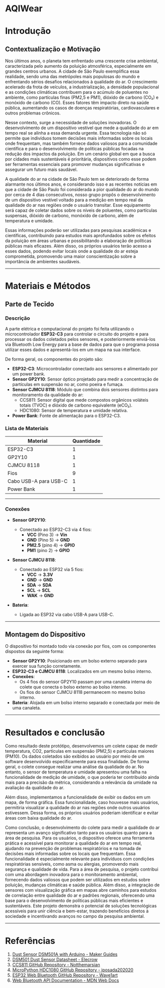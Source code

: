 # AQIWear

# Introdução

## Contextualização e Motivação

Nos últimos anos, o planeta tem enfrentado uma crescente crise ambiental, caracterizada pelo aumento da poluição atmosférica, especialmente em grandes centros urbanos. A cidade de São Paulo exemplifica essa realidade, sendo uma das metrópoles mais populosas do mundo e enfrentando sérios desafios relacionados à qualidade do ar. O crescimento acelerado da frota de veículos, a industrialização, a densidade populacional e as condições climáticas contribuem para o acúmulo de poluentes no ambiente, como partículas finas (PM2,5 e PM1), dióxido de carbono (CO₂) e monóxido de carbono (CO). Esses fatores têm impacto direto na saúde pública, aumentando os casos de doenças respiratórias, cardiovasculares e outros problemas crônicos.

Nesse contexto, surge a necessidade de soluções inovadoras. O desenvolvimento de um dispositivo vestível que mede a qualidade do ar em tempo real se alinha a essa demanda urgente. Essa tecnologia não só permite que indivíduos tomem decisões mais informadas sobre os locais onde frequentam, mas também fornece dados valiosos para a comunidade científica e para o desenvolvimento de políticas públicas focadas na redução dos impactos da poluição. Em um cenário global em que a busca por cidades mais sustentáveis é prioritária, dispositivos como esse podem ser ferramentas essenciais para promover mudanças significativas e assegurar um futuro mais saudável.

A qualidade do ar na cidade de São Paulo tem se deteriorado de forma alarmante nos últimos anos, e considerando isso e as recentes notícias em que a cidade de São Paulo foi considerada a pior qualidade do ar do mundo por cerca de 4 dias consecutivos, nosso grupo propôs o desenvolvimento de um dispositivo vestível voltado para a medição em tempo real da qualidade do ar nas regiões onde o usuário transitar. Esse equipamento será capaz de coletar dados sobre os níveis de poluentes, como partículas suspensas, dióxido de carbono, monóxido de carbono, além de temperatura e umidade.

Essas informações poderão ser utilizadas para pesquisas acadêmicas e científicas, contribuindo para estudos mais aprofundados sobre os efeitos da poluição em áreas urbanas e possibilitando a elaboração de políticas públicas mais eficazes. Além disso, os próprios usuários terão acesso a esses dados, podendo evitar locais onde a qualidade do ar esteja comprometida, promovendo uma maior conscientização sobre a importância de ambientes saudáveis.

---

# Materiais e Métodos

## Parte de Tecido

### Descrição

A parte elétrica e computacional do projeto foi feita utilizando o microcontrolador **ESP32-C3** para controlar o circuito do projeto e para processar os dados coletados pelos sensores, e posteriormente enviá-los via Bluetooth Low Energy para a base de dados para que o programa possa utilizar esses dados e apresentá-los em um mapa na sua interface.

De forma geral, os componentes do projeto são:

- **ESP32-C3**: Microcontrolador conectado aos sensores e alimentado por um power bank.
- **Sensor GP2Y10**: Sensor óptico projetado para medir a concentração de partículas em suspensão no ar, como poeira e fumaça.
- **Sensor CJMCU 8118**: Módulo que combina dois sensores distintos para monitoramento da qualidade do ar:
  - CCS811: Sensor digital que mede compostos orgânicos voláteis totais (TVOC) e dióxido de carbono equivalente (eCO₂).
  - HDC1080: Sensor de temperatura e umidade relativa.
- **Power Bank**: Fonte de alimentação para o ESP32-C3.

### Lista de Materiais

| Material          | Quantidade |
|-------------------|------------|
| ESP32-C3          | 1          |
| GP2Y10            | 1          |
| CJMCU 8118        | 1          |
| Fios              | 9          |
| Cabo USB-A para USB-C | 1      |
| Power Bank        | 1          |

---

### Conexões

- **Sensor GP2Y10**:
  - Conectado ao ESP32-C3 via 4 fios:
    - **VCC** (Pino 3) -> **Vin**
    - **GND** (Pino 5) -> **GND**
    - **PM2.5** (pino 4) -> **GPIO**
    - **PM1** (pino 2) -> **GPIO**

- **Sensor CJMCU 8118**:
  - Conectado ao ESP32 via 5 fios:
    - **VCC** -> **3.3V**
    - **GND** -> **GND**
    - **SDA** -> **SDA**
    - **SCL** -> **SCL**
    - **WAK** -> **GND**

- **Bateria**:
  - Ligada ao ESP32 via cabo USB-A para USB-C.

---

## Montagem do Dispositivo

O dispositivo foi montado todo via conexão por fios, com os componentes dispostos da seguinte forma:

- **Sensor GP2Y10**: Posicionado em um bolso externo separado para exercer sua função corretamente.
- **ESP32-C3 e CJMCU 8118**: Localizados em um mesmo bolso interno.
- **Conexões**:
  - Os 4 fios do sensor GP2Y10 passam por uma canaleta interna do colete que conecta o bolso externo ao bolso interno.
  - Os fios do sensor CJMCU 8118 permanecem no mesmo bolso interno.
- **Bateria**: Alojada em um bolso interno separado e conectada por meio de uma canaleta.

---

# Resultados e conclusão

Como resultado deste protótipo, desenvolvemos um colete capaz de medir temperatura, CO2, partículas em suspensão (PM2,5) e partículas maiores (PM10). Os dados coletados são exibidos ao usuário por meio de um software desenvolvido especificamente para essa finalidade. De forma geral, o colete consegue realizar uma análise da qualidade do ar. No entanto, o sensor de temperatura e umidade apresentou uma falha na funcionalidade de medição de umidade, o que poderia ter contribuído ainda mais para a precisão da métrica, considerando a relevância da umidade na avaliação da qualidade do ar.

Além disso, implementamos a funcionalidade de exibir os dados em um mapa, de forma gráfica. Essa funcionalidade, caso houvesse mais usuários, permitiria visualizar a qualidade do ar nas regiões onde outros usuários estivessem. Dessa forma, os próprios usuários poderiam identificar e evitar áreas com baixa qualidade do ar.

Como conclusão, o desenvolvimento do colete para medir a qualidade do ar representa um avanço significativo tanto para os usuários quanto para a área de pesquisa. Para os usuários, o dispositivo oferece uma ferramenta prática e acessível para monitorar a qualidade do ar em tempo real, ajudando na prevenção de problemas respiratórios e na tomada de decisões mais informadas sobre os locais que frequentam. Essa funcionalidade é especialmente relevante para indivíduos com condições respiratórias sensíveis, como asma ou alergias, promovendo mais segurança e qualidade de vida. Para a área de pesquisa, o projeto contribui com uma abordagem inovadora para o monitoramento ambiental, fornecendo dados valiosos que podem ser utilizados em estudos sobre poluição, mudanças climáticas e saúde pública. Além disso, a integração de sensores com visualização gráfica em mapas abre caminhos para estudos de correlação entre qualidade do ar e padrões regionais, oferecendo uma base para o desenvolvimento de políticas públicas mais eficientes e sustentáveis. Este projeto demonstra o potencial de soluções tecnológicas acessíveis para unir ciência e bem-estar, trazendo benefícios diretos à sociedade e incentivando avanços no campo da pesquisa ambiental.

---

# Referências

1. [Dust Sensor DSM501A with Arduino - Maker Guides](https://www.makerguides.com/dust-sensor-dsm501a-with-arduino/)
2. [DSM501 Dust Sensor Datasheet - Elecrow](https://www.elecrow.com/download/DSM501.pdf)
3. [CCS811 GitHub Repository - Notthemarsian](https://github.com/Notthemarsian/CCS811)
4. [MicroPython HDC1080 GitHub Repository - jposada202020](https://github.com/jposada202020/MicroPython_HDC1080)
5. [ESP32 Web Bluetooth GitHub Repository - Wave1art](https://github.com/Wave1art/ESP32-Web-Bluetooth)
6. [Web Bluetooth API Documentation - MDN Web Docs](https://developer.mozilla.org/en-US/docs/Web/API/Web_Bluetooth_API)
